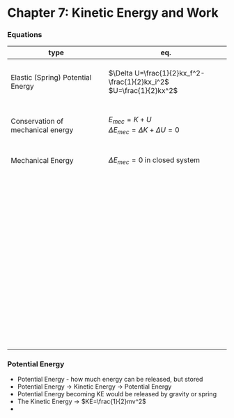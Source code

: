 # Chapter 7: Kinetic Energy and Work

### Equations
|type|eq.|
|---|---|
|Elastic (Spring) Potential Energy|<br/>$\Delta U=\frac{1}{2}kx_f^2-\frac{1}{2}kx_i^2$<br/>$U=\frac{1}{2}kx^2$<br/>&nbsp;|
|Conservation of mechanical energy|<br/>$E_{mec}=K+U$<br/>$\Delta E_{mec}=\Delta K+\Delta U = 0$<br/>&nbsp;|
|Mechanical Energy|<br/>$\Delta E_{mec} = 0$ in closed system<br/>&nbsp;|
||<br/><br/>&nbsp;|
||<br/><br/>&nbsp;|
||<br/><br/>&nbsp;|
||<br/><br/>&nbsp;|
||<br/><br/>&nbsp;|
||<br/><br/>&nbsp;|


### Potential Energy
- Potential Energy - how much energy can be released, but stored
- Potential Energy -> Kinetic Energy -> Potential Energy
- Potential Energy becoming KE would be released by gravity or spring
- The Kinetic Energy -> $KE=\frac{1}{2}mv^2$
- 